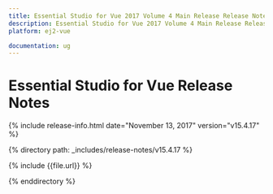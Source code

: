 ```yaml
---
title: Essential Studio for Vue 2017 Volume 4 Main Release Release Notes  
description: Essential Studio for Vue 2017 Volume 4 Main Release Release Notes  
platform: ej2-vue

documentation: ug
---
```


# Essential Studio for  Vue  Release Notes  

{% include release-info.html date="November 13, 2017"  version="v15.4.17" %} 

{% directory path: _includes/release-notes/v15.4.17 %}

{% include {{file.url}} %}

{% enddirectory %}

